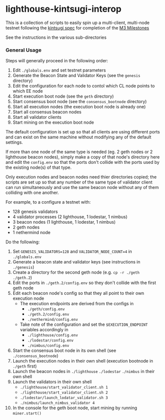 # lighthouse-kintsugi-interop

This is a collection of scripts to easily spin up a multi-client, multi-node
testnet following the [kintsugi spec](https://hackmd.io/@n0ble/kintsugi-spec)
for completion of the [M3 Milestones](https://notes.ethereum.org/@djrtwo/kintsugi-milestones)

See the instructions in the various sub-directories

### General Usage

Steps will generally proceed in the following order:

1. Edit `./globals.env` and set testnet parameters
2. Generate the Beacon State and Validator Keys (see the `genesis` directory)
3. Edit the configuration for each node to contol which CL node points to which EE node
3. Start execution boot node (see the `geth` directory)
4. Start consensus boot node (see the `consensus_bootnode` directory)
5. Start all execution nodes (the execution boot node is already one)
6. Start all consensus beacon nodes
7. Start all validator clients
8. Start mining on the execution boot node

The default configuration is set up so that all clients are using different ports
and can exist on the same machine without modifying any of the default settings.

If more than one node of the same type is needed (eg. 2 geth nodes or 2 lighthouse beacon
nodes), simply make a copy of that node's directory here and edit the `config.env` so
that the ports don't collide with the ports used by the existing node(s) of that type.

Only execution nodes and beacon nodes need thier directories copied; the scripts are set
up so that any number of the same type of validator client can run simultaneously and use
the same beacon node without any of them colliding with one another.

For example, to a configure a testnet with:
- 128 genesis validators
- 4 validator processes (2 lighthouse, 1 lodestar, 1 nimbus)
- 3 beacon nodes (1 lighthouse, 1 lodestar, 1 nimbus)
- 2 geth nodes
- 1 nethermind node

Do the following:
1. Set `GENESIS_VALIDATORS=128` and `VALIDATOR_NODE_COUNT=4` in `./globals.env`
2. Generate a beacon state and validator keys (see instructions in `./genesis`)
3. Create a directory for the second geth node (e.g. `cp -r ./geth ./geth.2`)
4. Edit the ports in `./geth.2/config.env` so they don't collide with the first geth node
5. Edit each beacon node's config so that they all point to their own execution node
   - The execution endpoints are derived from the configs in
     - `./geth/config.env`
     - `./geth.2/config.env`
     - `./nethermind/config.env`
   - Take note of the configuration and set the `$EXECUTION_ENDPOINT` variables accordingly in
     - `./lighthouse/config.env`
     - `./lodestar/config.env`
     - `./nimbus/config.env`
6. Start the consensus boot node in its own shell (see `./consensus_bootnode`)
7. Launch the execution nodes in their own shell (execution bootnode in `./geth` first)
8. Launch the beacon nodes in `./lighthouse` `./lodestar` `./nimbus` in their own shell
10. Launch the validators in their own shell
    - `./lighthouse/start_validator_client.sh 1`
    - `./lighthouse/start_validator_client.sh 2`
    - `./lodestar/launch_lodatar_validator.sh 3`
    - `./nimbus/launch_nimbus_validator 4`
11. In the console for the geth boot node, start mining by running `miner.start()`


